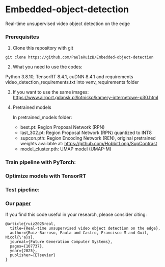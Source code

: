 # Embedded-object-detection
Real-time unsupervised video object detection on the edge
### Prerequisites
1. Clone this repository with git
```
git clone https://github.com/PaulaRuizB/Embedded-object-detection
```
2. What you need to use the codes:
   
Python 3.8.10, TensorRT 8.4.1, cuDNN 8.4.1 and requirements video_detection_requirements.txt into venv_requirements folder

3. If you want to use the same images: https://www.airport.gdansk.pl/lotnisko/kamery-internetowe-p30.html

4. Pretrained models
   
   In pretrained_models folder:
   * best.pt: Region Proposal Network (RPN)
   * last_302.pt: Region Proposal Network (RPN) quantized to INT8
   * supcon.pth: Region Encoding Network (REN), original pretrained weights available at: https://github.com/HobbitLong/SupContrast
   * model_cluster.pth: UMAP model (UMAP-M)
   
### Train pipeline with PyTorch:

### Optimize models with TensorRT

### Test pipeline:

### Our [paper](https://www.sciencedirect.com/science/article/pii/S0167739X25000329)
If you find this code useful in your research, please consider citing:

    @article{ruiz2025real,
      title={Real-time unsupervised video object detection on the edge},
      author={Ruiz-Barroso, Paula and Castro, Francisco M and Guil, Nicol{\'a}s},
      journal={Future Generation Computer Systems},
      pages={107737},
      year={2025},
      publisher={Elsevier}
    }
